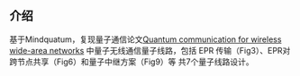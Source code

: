 ## 介绍
基于Mindquatum，复现量子通信论文[Quantum communication for wireless wide-area networks](https://ieeexplore.ieee.org/document/1461505)
中量子无线通信量子线路，包括 EPR 传输（Fig3）、EPR对跨节点共享（Fig6）和量子中继方案（Fig9）等
共7个量子线路设计。
